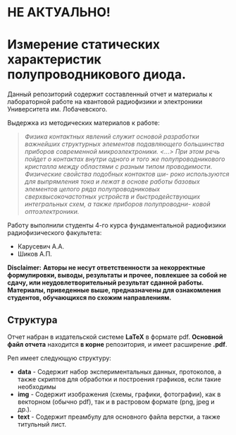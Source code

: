 # НЕ АКТУАЛЬНО!
# Измерение статических характеристик полупроводникового диода.

Данный репозиторий содержит составленный отчет и материалы к лабораторной работе на квантовой радиофизики и электроники Университета им. Лобачевского.

 
Выдержка из методических материалов к работе:
>*Физика контактных явлений служит основой разработки важнейших
структурных элементов подавляющего большинства приборов современной
микроэлектроники. <...> При этом речь пойдет о контактах
внутри одного и того же полупроводникового кристалла между областями с
разным типом проводимости. Физические свойства подобных контактов ши-
роко используются для выпрямления тока и лежат в основе работы базовых
элементов целого ряда полупроводниковых сверхвысокочастотных устройств
и быстродействующих интегральных схем, а также приборов полупроводни-
ковой оптоэлектроники.*

Работу выполнили студенты 4-го курса фундаментальной радиофизики радиофизического факультета:
 - Карусевич А.А.
 - Шиков А.П.


**Disclaimer:**
**Авторы не несут ответственности за некорректные формулировки, выводы, результаты и прочее, повлекшее за собой не сдачу, или неудовлетворительный результат сданной работы. Материалы, приведенные выше, предназначены для ознакомления студентов, обучающихся по схожим направлениям.**

## Структура
Отчет набран в издательской системе **LaTeX** в формате pdf. 
**Основной файл отчета** находится **в корне** репозитория, и имеет
расширение **.pdf**.

Реп имеет следующую структуру:
- **data** - Содержит набор экспериментальных данных, протоколов, а также скриптов для обработки и построения графиков,
  если такие необходимы
- **img** - Содержит изображения (схемы, графики, фотографии), как в векторном (обычно pdf), так и в растровом формате
  (png, jpeg и др.).
- **text** - Содержит преамбулу для основного файла верстки, а также титульный лист.

